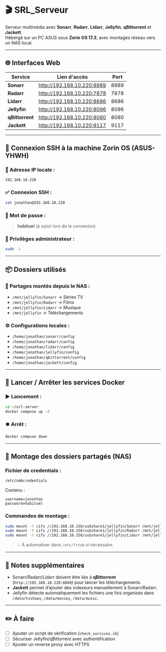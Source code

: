 # 🎬 SRL_Serveur  
Serveur multimédia avec **Sonarr**, **Radarr**, **Lidarr**, **Jellyfin**, **qBittorrent** et **Jackett**.  
Hébergé sur un PC ASUS sous **Zorin OS 17.3**, avec montages réseau vers un NAS local.

---

## 🌐 Interfaces Web

| Service      | Lien d'accès                                | Port |
|--------------|---------------------------------------------|------|
| **Sonarr**   | http://192.168.10.220:8989                  | 8989 |
| **Radarr**   | http://192.168.10.220:7878                  | 7878 |
| **Lidarr**   | http://192.168.10.220:8686                  | 8686 |
| **Jellyfin** | http://192.168.10.220:8096                  | 8096 |
| **qBittorrent** | http://192.168.10.220:8080              | 8080 |
| **Jackett**  | http://192.168.10.220:9117                  | 9117 |

---

## 🔐 Connexion SSH à la machine Zorin OS (ASUS-YHWH)

### 📍 Adresse IP locale :
`192.168.10.220`

### ✅ Connexion SSH :
```bash
ssh jonathan@192.168.10.220
```

### 🧠 Mot de passe :
> **habituel** (à saisir lors de la connexion)

### 🔧 Privilèges administrateur :
```bash
sudo -i
```

---

## 📦 Dossiers utilisés

### 🎵 Partages montés depuis le NAS :
- `/mnt/jellyfin/Sonarr` → Séries TV
- `/mnt/jellyfin/Radarr` → Films
- `/mnt/jellyfin/Lidarr` → Musique
- `/mnt/jellyfin` → Téléchargements

### ⚙️ Configurations locales :
- `/home/jonathan/sonarr/config`
- `/home/jonathan/radarr/config`
- `/home/jonathan/lidarr/config`
- `/home/jonathan/jellyfin/config`
- `/home/jonathan/qbittorrent/config`
- `/home/jonathan/jackett/config`

---

## 🐳 Lancer / Arrêter les services Docker

### ▶️ Lancement :
```bash
cd ~/srl-server
docker compose up -d
```

### ⏹️ Arrêt :
```bash
docker compose down
```

---

## 🔄 Montage des dossiers partagés (NAS)

### Fichier de credentials :
```bash
/etc/smbcredentials
```
Contenu :
```
username=jonathan
password=habituel
```

### Commandes de montage :
```bash
sudo mount -t cifs //192.168.10.156/usbshare1/jellyfin/Sonarr /mnt/jellyfin/Sonarr -o credentials=/etc/smbcredentials,vers=2.1,rw,uid=1000,gid=1000
sudo mount -t cifs //192.168.10.156/usbshare1/jellyfin/Radarr /mnt/jellyfin/Radarr -o credentials=/etc/smbcredentials,vers=2.1,rw,uid=1000,gid=1000
sudo mount -t cifs //192.168.10.156/usbshare1/jellyfin/Lidarr /mnt/jellyfin/Lidarr -o credentials=/etc/smbcredentials,vers=2.1,rw,uid=1000,gid=1000
```

> 💡 À automatiser dans `/etc/fstab` si nécessaire.

---

## 🧠 Notes supplémentaires

- Sonarr/Radarr/Lidarr doivent être liés à **qBittorrent** (`http://192.168.10.220:8080`) pour lancer les téléchargements.
- **Jackett** permet d’ajouter des indexeurs manuellement à Sonarr/Radarr.
- Jellyfin détecte automatiquement les fichiers une fois organisés dans `/data/tvshows`, `/data/movies`, `/data/music`.

---

## ✏️ À faire

- [ ] Ajouter un script de vérification (`check_services.sh`)
- [ ] Sécuriser Jellyfin/qBittorrent avec authentification
- [ ] Ajouter un reverse proxy avec HTTPS
